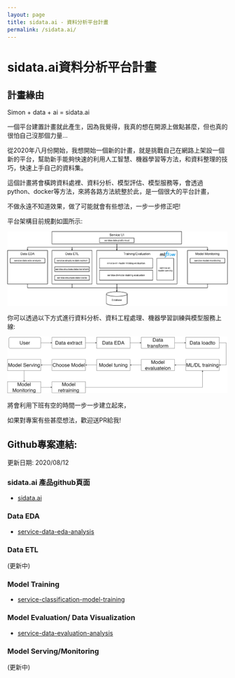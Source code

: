 ```yaml
---
layout: page
title: sidata.ai - 資料分析平台計畫
permalink: /sidata.ai/
---
```


# sidata.ai資料分析平台計畫

## 計畫緣由

Simon + data + ai = sidata.ai

一個平台建置計畫就此產生，因為我覺得，我真的想在開源上做點甚麼，但也真的很怕自己沒那個力量...

從2020年八月份開始，我想開始一個新的計畫，就是挑戰自己在網路上架設一個新的平台，幫助新手能夠快速的利用人工智慧、機器學習等方法，和資料整理的技巧，快速上手自己的資料集。

這個計畫將會橫跨資料處裡、資料分析、模型評估、模型服務等，會透過python、docker等方法，來將各路方法統整於此，是一個很大的平台計畫，

不做永遠不知道效果，做了可能就會有些想法，一步一步修正吧!

平台架構目前規劃如圖所示:

![image](image/sidata_ai_0.1.1.png)

你可以透過以下方式進行資料分析、資料工程處理、機器學習訓練與模型服務上線:

![image](image/ML_Model_Pipeline.png)

將會利用下班有空的時間一步一步建立起來，

如果對專案有些甚麼想法，歡迎送PR給我!

## Github專案連結:

更新日期: 2020/08/12

### sidata.ai 產品github頁面
- [sidata.ai](https://github.com/LiuYuWei/sidata.ai)

### Data EDA
- [service-data-eda-analysis](https://github.com/LiuYuWei/service-data-eda-analysis)

### Data ETL
(更新中)

### Model Training
- [service-classification-model-training](https://github.com/LiuYuWei/service-classification-model-training)

### Model Evaluation/ Data Visualization
- [service-data-evaluation-analysis](https://github.com/LiuYuWei/service-data-evaluation-analysis)

### Model Serving/Monitoring
(更新中)
